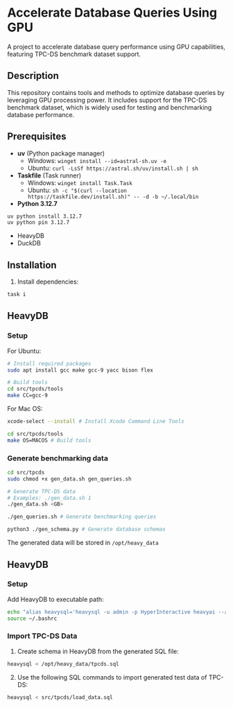 # Accelerate Database Queries Using GPU

A project to accelerate database query performance using GPU capabilities, featuring TPC-DS benchmark dataset support.

## Description

This repository contains tools and methods to optimize database queries by leveraging GPU processing power. It includes support for the TPC-DS benchmark dataset, which is widely used for testing and benchmarking database performance.

## Prerequisites

- **uv** (Python package manager)
  - Windows: `winget install --id=astral-sh.uv -e`
  - Ubuntu: `curl -LsSf https://astral.sh/uv/install.sh | sh`
- **Taskfile** (Task runner)
  - Windows: `winget install Task.Task`
  - Ubuntu: `sh -c "$(curl --location https://taskfile.dev/install.sh)" -- -d -b ~/.local/bin`
- **Python 3.12.7**

```sh
uv python install 3.12.7
uv python pin 3.12.7
```

- HeavyDB
- DuckDB

## Installation

1. Install dependencies:

```sh
task i
```

## HeavyDB

### Setup

For Ubuntu:

```sh
# Install required packages
sudo apt install gcc make gcc-9 yacc bison flex

# Build tools
cd src/tpcds/tools
make CC=gcc-9
```

For Mac OS:

```sh
xcode-select --install # Install Xcode Command Line Tools

cd src/tpcds/tools
make OS=MACOS # Build tools
```

### Generate benchmarking data

```sh
cd src/tpcds
sudo chmod +x gen_data.sh gen_queries.sh

# Generate TPC-DS data
# Examples: ./gen_data.sh 1
./gen_data.sh <GB>

./gen_queries.sh # Generate benchmarking queries

python3 ./gen_schema.py # Generate database schemas
```

The generated data will be stored in `/opt/heavy_data`

## HeavyDB

### Setup

Add HeavyDB to executable path:

```sh
echo "alias heavysql='heavysql -u admin -p HyperInteractive heavyai --allowed-import-paths [\"/\"]'" >> ~/.bashrc
source ~/.bashrc
```

### Import TPC-DS Data

1. Create schema in HeavyDB from the generated SQL file:

```sh
heavysql < /opt/heavy_data/tpcds.sql
```

2. Use the following SQL commands to import generated test data of TPC-DS:

```sh
heavysql < src/tpcds/load_data.sql
```

